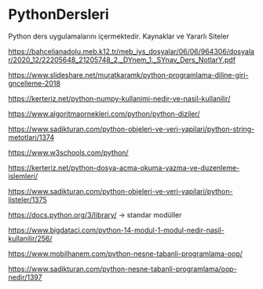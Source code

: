 # PythonDersleri
Python ders uygulamalarını içermektedir. 
Kaynaklar ve Yararlı Siteler

https://bahcelianadolu.meb.k12.tr/meb_iys_dosyalar/06/06/964306/dosyalar/2020_12/22205648_21205748_2._DYnem_1._SYnav_Ders_NotlarY.pdf

https://www.slideshare.net/muratkaramk/python-programlama-diline-giri-gncelleme-2018

https://kerteriz.net/python-numpy-kullanimi-nedir-ve-nasil-kullanilir/

https://www.algoritmaornekleri.com/python/python-diziler/

https://www.sadikturan.com/python-objeleri-ve-veri-yapilari/python-string-metotlari/1374

https://www.w3schools.com/python/

https://kerteriz.net/python-dosya-acma-okuma-yazma-ve-duzenleme-islemleri/

https://www.sadikturan.com/python-objeleri-ve-veri-yapilari/python-listeler/1375

https://docs.python.org/3/library/ → standar modüller

https://www.bigdataci.com/python-14-modul-1-modul-nedir-nasil-kullanilir/256/

https://www.mobilhanem.com/python-nesne-tabanli-programlama-oop/

https://www.sadikturan.com/python-nesne-tabanli-programlama/oop-nedir/1397
